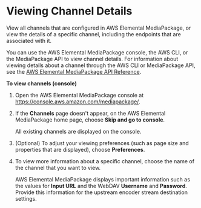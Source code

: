 # Viewing Channel Details<a name="channels-view"></a>

View all channels that are configured in AWS Elemental MediaPackage, or view the details of a specific channel, including the endpoints that are associated with it\.

You can use the AWS Elemental MediaPackage console, the AWS CLI, or the MediaPackage API to view channel details\. For information about viewing details about a channel through the AWS CLI or MediaPackage API, see the [AWS Elemental MediaPackage API Reference](http://docs.aws.amazon.com/mediapackage/latest/apireference/)\.

**To view channels \(console\)**

1. Open the AWS Elemental MediaPackage console at [https://console\.aws\.amazon\.com/mediapackage/](https://console.aws.amazon.com/mediapackage/)\.

1. If the **Channels** page doesn't appear, on the AWS Elemental MediaPackage home page, choose **Skip and go to console**\.

   All existing channels are displayed on the console\.

1. \(Optional\) To adjust your viewing preferences \(such as page size and properties that are displayed\), choose **Preferences**\. 

1. To view more information about a specific channel, choose the name of the channel that you want to view\.

   AWS Elemental MediaPackage displays important information such as the values for **Input URL** and the WebDAV **Username** and **Password**\. Provide this information for the upstream encoder stream destination settings\.